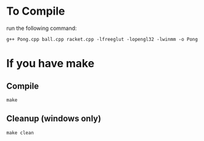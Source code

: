 # To Compile
run the following command:
```
g++ Pong.cpp ball.cpp racket.cpp -lfreeglut -lopengl32 -lwinmm -o Pong
```

# If you have make
## Compile
```
make
```
## Cleanup (windows only)
```
make clean
```
